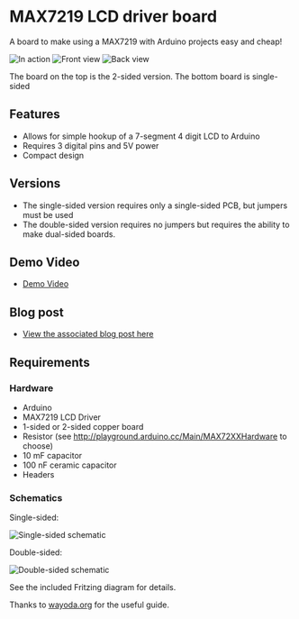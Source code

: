 # MAX7219 LCD driver board

A board to make using a MAX7219 with Arduino projects easy and cheap!

![](https://raw.github.com/jerwil/MAX7219_Hello_World/master/Media/IMG_6559.JPG "In action")
![](https://raw.github.com/jerwil/MAX7219_Hello_World/master/Media/IMG_6572.JPG "Front view")
![](https://raw.github.com/jerwil/MAX7219_Hello_World/master/Media/IMG_6577.JPG "Back view")

The board on the top is the 2-sided version. The bottom board is single-sided

## Features

* Allows for simple hookup of a 7-segment 4 digit LCD to Arduino
* Requires 3 digital pins and 5V power
* Compact design

## Versions

* The single-sided version requires only a single-sided PCB, but jumpers must be used
* The double-sided version requires no jumpers but requires the ability to make dual-sided boards.

## Demo Video

* [Demo Video](http://youtu.be/nqQEoCIaSgE)

## Blog post

* [View the associated blog post here](http://www.jeremyadamwilson.com/max7219-lcd-driver-board/)

## Requirements

### Hardware

* Arduino
* MAX7219 LCD Driver
* 1-sided or 2-sided copper board
* Resistor (see http://playground.arduino.cc/Main/MAX72XXHardware to choose)
* 10 mF capacitor
* 100 nF ceramic capacitor
* Headers

### Schematics

Single-sided:

![](https://raw.github.com/jerwil/MAX7219_Hello_World/master/Media/MAX7219%204x7%20Single%20Sided%20PCB_pcb.jpg "Single-sided schematic")

Double-sided:

![](https://raw.github.com/jerwil/MAX7219_Hello_World/master/Media/MAX7219%20Dual%20Sided%20PCB%20_pcb.jpg "Double-sided schematic")

See the included Fritzing diagram for details.

Thanks to [wayoda.org](http://www.wayoda.org/arduino/ledcontrol/index.html) for the useful guide.


